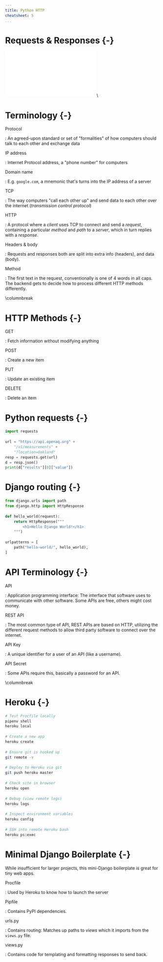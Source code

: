 ```yaml
---
title: Python HTTP
cheatsheet: 5
...
```


# Requests & Responses {-}

![requests and responses](./kickstart-backend/images/request_response.pdf)\ 


# Terminology {-}

Protocol

:   An agreed-upon standard or set of "formalities" of how computers should
talk to each other and exchange data

IP address

:   Internet Protocol address, a "phone number" for computers


Domain name

:   E.g. `google.com`, a mnemonic that's turns into the IP address of a server

TCP

:   The way computers "call each other up" and send data to each other over the
internet (*transmission control protocol*)


HTTP

:   A protocol where a *client* uses TCP to connect and send a *request*,
containing a particular *method* and *path* to a *server*, which in turn
replies with a *response*.

Headers & body

:   Requests and responses both are split into extra info (headers), and data
(body).

Method

:   The first text in the request, conventionally is one of 4 words in all
caps. The backend gets to decide how to process different HTTP methods
differently.

\columnbreak

# HTTP Methods {-}


GET

:   Fetch information without modifying anything


POST

:   Create a new item


PUT

:   Update an existing item


DELETE

:   Delete an item


# Python requests {-}

```python
import requests

url = "https://api.openaq.org" +
    "/v1/measurements" +
    "?location=Oakland"
resp = requests.get(url)
d = resp.json()
print(d["results"][0]["value"])
```


# Django routing {-}

```python
from django.urls import path
from django.http import HttpResponse

def hello_world(request):
    return HttpResponse("""
        <h1>Hello Django World!</h1>
    """)

urlpatterns = [
    path("hello-world/", hello_world),
]
```

# API Terminology {-}

API

:   Application programming interface: The interface that software uses to
communicate with other software. Some APIs are free, others might cost money.


REST API

:   The most common type of API, REST APIs are based on HTTP, utilizing the
different request methods to allow third party software to connect over the
internet.


API Key

:   A unique identifier for a user of an API (like a username).


API Secret

:   Some APIs require this, basically a password for an API.



\columnbreak

# Heroku {-}

```bash
# Test Procfile locally
pipenv shell
heroku local

# Create a new app
heroku create

# Ensure git is hooked up
git remote -v

# Deploy to Heroku via git
git push heroku master

# Check site in browser
heroku open

# Debug (view remote logs)
heroku logs

# Inspect environment variables
heroku config

# SSH into remote Heroku bash
heroku ps:exec
```



# Minimal Django Boilerplate {-}

While insufficient for larger projects, this mini-Django boilerplate is great
for tiny web apps.

Procfile

:   Used by Heroku to know how to launch the server


Pipfile

:   Contains PyPI dependencies.


urls.py

:   Contains routing: Matches up paths to *views* which it imports from the
`views.py` file.


views.py

:   Contains code for templating and formatting responses to send back.

